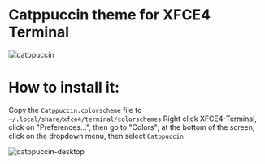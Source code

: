 # Catppuccin theme for XFCE4 Terminal
![catppuccin](https://user-images.githubusercontent.com/75707332/156191686-5ab57262-541e-4c21-b514-c534957e74ce.png)


# How to install it:
Copy the `Catppuccin.colorscheme` file to `~/.local/share/xfce4/terminal/colorschemes`
Right click XFCE4-Terminal, click on "Preferences...", then go to "Colors"; at the bottom of the screen, click on the dropdown menu, then select `Catppuccin`

![catppuccin-desktop](https://user-images.githubusercontent.com/75707332/157131143-53d9edfe-f3e8-453f-96ab-be6ead85d510.png)
